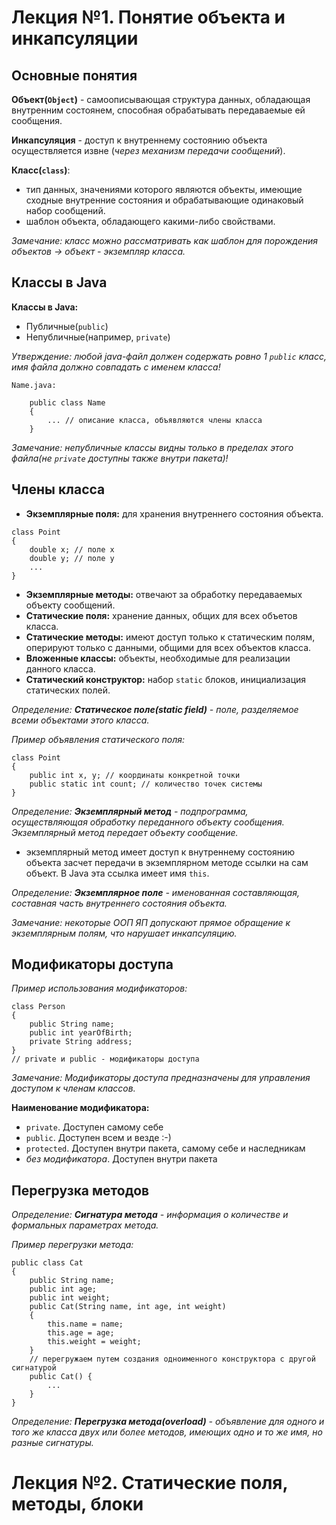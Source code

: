 # Лекция №1. Понятие объекта и инкапсуляции

## Основные понятия

**Объект(`Object`)** - самоописывающая структура данных, обладающая внутренним состоянем, способная обрабатывать передаваемые ей сообщения.

**Инкапсуляция** - доступ к внутреннему состоянию объекта осуществляется извне (_через механизм передачи сообщений_).

**Класс(`class`)**: 
- тип данных, значениями которого являются объекты, имеющие сходные внутренние состояния и обрабатывающие одинаковый набор сообщений.
- шаблон объекта, обладающего какими-либо свойствами.

_Замечание: класс можно рассматривать как шаблон для порождения объектов -> объект - экземпляр класса._

## Классы в Java

**Классы в Java:**
- Публичные(`public`)
- Непубличные(например, `private`)

_Утверждение: любой java-файл должен содержать ровно 1 `public` класс, имя файла должно совпадать с именем класса!_

```
Name.java:

    public class Name 
    {
        ... // описание класса, объявляются члены класса
    }
```

_Замечание: непубличные классы видны только в пределах этого файла(не `private` доступны также внутри пакета)!_

## Члены класса

- **Экземплярные поля:** для хранения внутреннего состояния объекта.
```
class Point
{
    double x; // поле x
    double y; // поле y
    ...
}
```
- **Экземплярные методы:** отвечают за обработку передаваемых объекту сообщений.
- **Статические поля:** хранение данных, общих для всех объетов класса.
- **Статические методы:** имеют доступ только к статическим полям, оперируют только с данными, общими для всех объектов класса.
- **Вложенные классы:** объекты, необходимые для реализации данного класса.
- **Статический конструктор:** набор `static` блоков, инициализация статических полей.

_Определение: **Статическое поле(static field)** - поле, разделяемое всеми объектами этого класса._

*Пример объявления статического поля:*
```
class Point 
{
    public int x, y; // координаты конкретной точки
    public static int count; // количество точек системы
}
```
_Определение: **Экземплярный метод** - подпрограмма, осуществляющая обработку переданного объекту сообщения. Экземплярный метод передает объекту сообщение._
- экземплярный метод имеет доступ к внутреннему состоянию объекта засчет передачи в экземплярном методе ссылки на сам объект. В Java эта ссылка имеет имя `this`.

_Определение: **Экземплярное поле** - именованная составляющая, составная часть внутреннего состояния объекта._

_Замечание: некоторые ООП ЯП допускают прямое обращение к экземплярным полям, что нарушает инкапсуляцию._

## Модификаторы доступа

*Пример использования модификаторов:*
```
class Person
{
    public String name;
    public int yearOfBirth;
    private String address; 
}
// private и public - модификаторы доступа
```
_Замечание: Модификаторы доступа предназначены для управления доступом к членам классов._

**Наименование модификатора:**
- `private`. Доступен самому себе
- `public`. Доступен всем и везде :-)
- `protected`. Доступен внутри пакета, самому себе и наследникам
-  *без модификатора*. Доступен внутри пакета

## Перегрузка методов

_Определение: **Сигнатура метода** - информация о количестве и формальных параметрах метода._

*Пример перегрузки метода:*
```
public class Cat 
{
    public String name;
    public int age;
    public int weight;
    public Cat(String name, int age, int weight)
    {
        this.name = name;
        this.age = age;
        this.weight = weight;
    }
    // перегружаем путем создания одноименного конструктора с другой сигнатурой
    public Cat() {
        ...
    }
}
```

_Определение: **Перегрузка метода(overload)** - объявление для одного и того же класса двух или более методов, имеющих одно и то же имя, но разные сигнатуры._

# Лекция №2. Статические поля, методы, блоки
